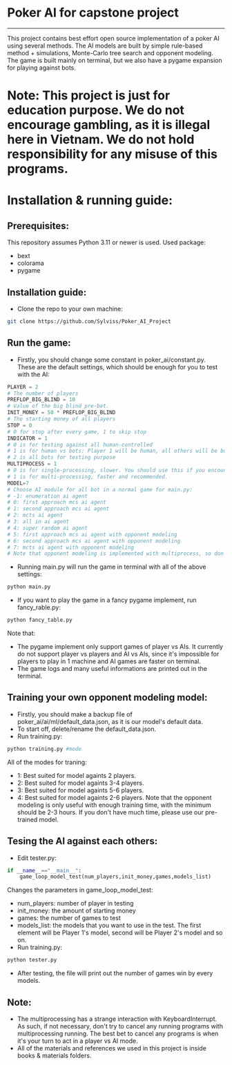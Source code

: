# Poker AI for capstone project
----------------
This project contains best effort open source implementation of a poker AI using several methods. The AI models are built by simple rule-based method + simulations, Monte-Carlo tree search and opponent modeling. The game is built mainly on terminal, but we also have a pygame expansion for playing against bots.

# Note: This project is just for education purpose. We do not encourage gambling, as it is illegal here in Vietnam. We do not hold responsibility for any misuse of this programs. 

# Installation & running guide:
## Prerequisites:
This repository assumes Python 3.11 or newer is used.
Used package:
- bext
- colorama
- pygame

## Installation guide:
- Clone the repo to your own machine:
```bash
git clone https://github.com/Sylviss/Poker_AI_Project
```

## Run the game:
- Firstly, you should change some constant in poker_ai/constant.py. These are the default settings, which should be enough for you to test with the AI:
```python
PLAYER = 2
# The number of players
PREFLOP_BIG_BLIND = 10
# Value of the big blind pre-bet.
INIT_MONEY = 50 * PREFLOP_BIG_BLIND
# The starting money of all players
STOP = 0
# 0 for stop after every game, 1 to skip stop
INDICATOR = 1
# 0 is for testing against all human-controlled
# 1 is for human vs bots: Player 1 will be human, all others will be bot
# 2 is all bots for testing purpose
MULTIPROCESS = 1
# 0 is for single-processing, slower. You should use this if you encounter some problems with multiprocessing.
# 1 is for multi-processing, faster and recommended.
MODEL=7
# Choose AI module for all bot in a normal game for main.py:
# -1: enumeration ai agent
# 0: first approach mcs ai agent
# 1: second approach mcs ai agent
# 2: mcts ai agent
# 3: all in ai agent
# 4: super random ai agent
# 5: first approach mcs ai agent with opponent modeling
# 6: second approach mcs ai agent with opponent modeling
# 7: mcts ai agent with opponent modeling
# Note that opponent modeling is implemented with multiprocess, so don't use opponent modeling if you encounter some problems with multiprocessing.
```
- Running main.py will run the game in terminal with all of the above settings:
```bash
python main.py
```
- If you want to play the game in a fancy pygame implement, run fancy_rable.py:
```bash
python fancy_table.py
```
Note that:
  - The pygame implement only support games of player vs AIs. It currently do not support player vs players and AI vs AIs, since it's
impossible for players to play in 1 machine and AI games are faster on terminal.
  - The game logs and many useful informations are printed out in the terminal.

## Training your own opponent modeling model:
- Firstly, you should make a backup file of poker_ai/ai/ml/default_data.json, as it is our model's default data.
- To start off, delete/rename the default_data.json.
- Run training.py:
```bash
python training.py #mode
```
All of the modes for traning:
  - 1: Best suited for model againts 2 players.
  - 2: Best suited for model againts 3-4 players.
  - 3: Best suited for model againts 5-6 players.
  - 4: Best suited for model againts 2-6 players.
Note that the opponent modeling is only useful with enough training time, with the minimum should be 2-3 hours. If you don't have much time, please use our pre-trained model.

## Tesing the AI against each others:
- Edit tester.py:
```python
if __name__=="__main__":
    game_loop_model_test(num_players,init_money,games,models_list)
```
Changes the parameters in game_loop_model_test:
  - num_players: number of player in testing
  - init_money: the amount of starting money
  - games: the number of games to test
  - models_list: the models that you want to use in the test. The first element will be Player 1's model, second will be Player 2's model and so on.
- Run training.py:
```bash
python tester.py
```
- After testing, the file will print out the number of games win by every models.

## Note:
  - The multiprocessing has a strange interaction with KeyboardInterrupt. As such, if not necessary, don't try to cancel any running programs with multiprocessing running. The best bet to cancel any programs is when it's your turn to act in a player vs AI mode.
  - All of the materials and references we used in this project is inside books & materials folders.